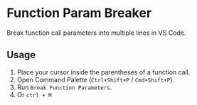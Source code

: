 # Function Param Breaker

Break function call parameters into multiple lines in VS Code.

## Usage

1. Place your cursor inside the parentheses of a function call.
2. Open Command Palette (`Ctrl+Shift+P` / `Cmd+Shift+P`).
3. Run `Break Function Parameters`.
4. Or `ctrl + M`
